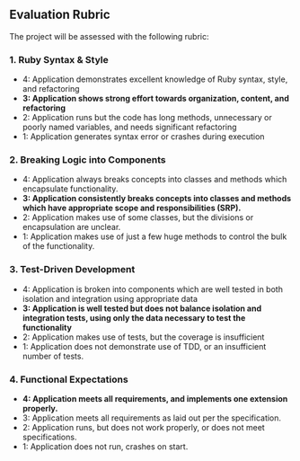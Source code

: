 ## Evaluation Rubric

The project will be assessed with the following rubric:

### 1. Ruby Syntax & Style

* 4:  Application demonstrates excellent knowledge of Ruby syntax, style, and refactoring
* **3:  Application shows strong effort towards organization, content, and refactoring**
* 2:  Application runs but the code has long methods, unnecessary or poorly named variables, and needs significant refactoring
* 1:  Application generates syntax error or crashes during execution

### 2. Breaking Logic into Components

* 4: Application always breaks concepts into classes and methods which encapsulate functionality.
* **3: Application consistently breaks concepts into classes and methods which have appropriate scope and responsibilities (SRP).**
* 2: Application makes use of some classes, but the divisions or encapsulation are unclear.
* 1: Application makes use of just a few huge methods to control the bulk of the functionality.

### 3. Test-Driven Development

* 4: Application is broken into components which are well tested in both isolation and integration using appropriate data
* **3: Application is well tested but does not balance isolation and integration tests, using only the data necessary to test the functionality**
* 2: Application makes use of tests, but the coverage is insufficient
* 1: Application does not demonstrate use of TDD, or an insufficient number of tests.

### 4. Functional Expectations

* **4: Application meets all requirements, and implements one extension properly.**
* 3: Application meets all requirements as laid out per the specification.
* 2: Application runs, but does not work properly, or does not meet specifications.
* 1: Application does not run, crashes on start.
